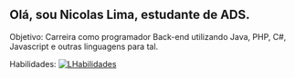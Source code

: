 ## Olá, sou Nicolas Lima, estudante de ADS. 

Objetivo: Carreira como programador Back-end utilizando Java, PHP, C#, Javascript e outras linguagens para tal.

Habilidades:
[![LHabilidades](https://skillicons.dev/icons?i=java,php,python,mysql,js,html,css,spring&perline=3)](https://skillicons.dev)
